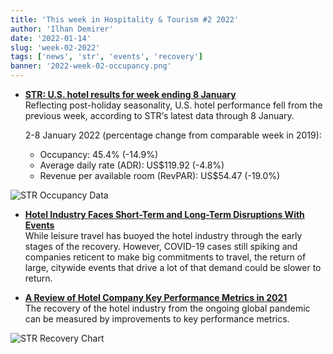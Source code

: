 ```yaml
---
title: 'This week in Hospitality & Tourism #2 2022'
author: 'Ilhan Demirer'
date: '2022-01-14'
slug: 'week-02-2022'
tags: ['news', 'str', 'events', 'recovery']
banner: '2022-week-02-occupancy.png'
---
```


- **[STR: U.S. hotel results for week ending 8 January](https://str.com/press-release/str-us-hotel-results-week-ending-8-january)**  
  Reflecting post-holiday seasonality, U.S. hotel performance fell from the previous week, according to STR‘s latest data through 8 January.

  2-8 January 2022 (percentage change from comparable week in 2019):

  - Occupancy: 45.4% (-14.9%)
  - Average daily rate (ADR): US$119.92 (-4.8%)
  - Revenue per available room (RevPAR): US$54.47 (-19.0%)

![STR Occupancy Data](/images/blogimages/2022-week-02-occupancy.png)

- **[Hotel Industry Faces Short-Term and Long-Term Disruptions With Events](https://www.costar.com/article/734502807/hotel-industry-faces-short-term-and-long-term-disruptions-with-events?utm_source=Nevistas)**  
  While leisure travel has buoyed the hotel industry through the early stages of the recovery. However, COVID-19 cases still spiking and companies reticent to make big commitments to travel, the return of large, citywide events that drive a lot of that demand could be slower to return.

- **[A Review of Hotel Company Key Performance Metrics in 2021](https://www.costar.com/article/967525690)**  
  The recovery of the hotel industry from the ongoing global pandemic can be measured by improvements to key performance metrics.

![STR Recovery Chart](/images/blogimages/2022-week-02-str-recovery-chart.jpg)
